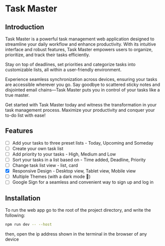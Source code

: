 # Task Master

## Introduction

Task Master is a powerful task management web application designed to streamline your daily workflow and enhance productivity. With its intuitive interface and robust features, Task Master empowers users to organize, prioritize, and track their tasks efficiently.

Stay on top of deadlines, set priorities and categorize tasks into customizable lists, all within a user-friendly environment.

Experience seamless synchronization across devices, ensuring your tasks are accessible wherever you go. Say goodbye to scattered sticky notes and disjointed email chains—Task Master puts you in control of your tasks like a true master.

Get started with Task Master today and witness the transformation in your task management process. Maximize your productivity and conquer your to-do list with ease!

## Features
- [ ] Add your tasks to three preset lists - Today, Upcoming and Someday
- [ ] Create your own task list 
- [ ] Add priority to your tasks - High, Medium and Low
- [ ] Sort your tasks in a list based on - Time added, Deadline, Priority
- [ ] Change task list view - list, card 
- [X] Responsive Design - Desktop view, Tablet view, Mobile view 
- [ ] Multiple Themes (with a dark mode 🙂) 
- [ ] Google Sign for a seamless and convenient way to sign up and log in

## Installation

To run the web app go to the root of the project directory, and write the following:

```bash
npm run dev -- --host
```

then, open the ip address shown in the terminal in the browser of any device

